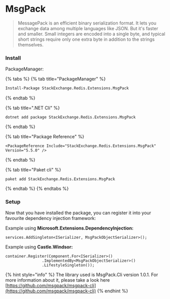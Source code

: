 # MsgPack

> MessagePack is an efficient binary serialization format. It lets you exchange data among multiple languages like JSON. But it's faster and smaller. Small integers are encoded into a single byte, and typical short strings require only one extra byte in addition to the strings themselves.

### Install

PackageManager:

{% tabs %}
{% tab title="PackageManager" %}
```bash
Install-Package StackExchange.Redis.Extensions.MsgPack
```
{% endtab %}

{% tab title=".NET Cli" %}
```text
dotnet add package StackExchange.Redis.Extensions.MsgPack
```
{% endtab %}

{% tab title="Package Reference" %}
```
<PackageReference Include="StackExchange.Redis.Extensions.MsgPack" Version="5.5.0" />
```
{% endtab %}

{% tab title="Paket cli" %}
```
paket add StackExchange.Redis.Extensions.MsgPack
```
{% endtab %}
{% endtabs %}

### Setup

Now that you have installed the package, you can register it into your favourite dependency injection framework:

Example using **Microsoft.Extensions.DependencyInjection:**

```aspnet
services.AddSingleton<ISerializer, MsgPackObjectSerializer>();
```

Example using **Castle.Windsor:**

```aspnet
container.Register(Component.For<ISerializer>()
				.ImplementedBy<MsgPackObjectSerializer>()
				.LifestyleSingleton());
```

{% hint style="info" %}
The library used is MsgPack.Cli version 1.0.1. For more information about it, please take a look here [https://github.com/msgpack/msgpack-cli](https://github.com/msgpack/msgpack-cli)
{% endhint %}

